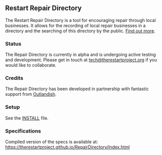 ## Restart Repair Directory

The Restart Repair Directory is a tool for encouraging repair through local businesses.  It allows for the recording of local repair businesses in a directory and the searching of this directory by the public.  [Find out more](https://therestartproject.org/repairdirectory/about).

### Status

The Repair Directory is currently in alpha and is undergoing active testing and development.  Please get in touch at tech@therestartproject.org if you would like to collaborate.

### Credits

The Repair Directory has been developed in partnership with fantastic support from [Outlandish](https://www.outlandish.com/).

### Setup

See the [INSTALL](INSTALL.md) file.

### Specifications

Compiled version of the specs is available at: https://therestartproject.github.io/RepairDirectory/Index.html
